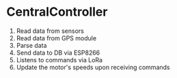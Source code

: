 # CentralController 

1. Read data from sensors
2. Read data from GPS module
3. Parse data
4. Send data to DB via ESP8266
5. Listens to commands via LoRa
6. Update the motor's speeds upon receiving commands
